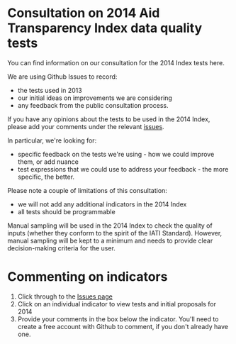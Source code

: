 Consultation on 2014 Aid Transparency Index data quality tests
==============================================================

You can find information on our consultation for the 2014 Index tests here.

We are using Github Issues to record:
* the tests used in 2013
* our initial ideas on improvements we are considering
* any feedback from the public consultation process.

If you have any opinions about the tests to be used in the 2014 Index, please add your comments under the relevant [issues](https://github.com/pwyf/index-data-quality-tests/issues).

In particular, we're looking for:
* specific feedback on the tests we're using - how we could improve them, or add nuance
* test expressions that we could use to address your feedback - the more specific, the better.

Please note a couple of limitations of this consultation:
* we will not add any additional indicators in the 2014 Index
* all tests should be programmable

Manual sampling will be used in the 2014 Index to check the quality of inputs (whether they conform to the spirit of the IATI Standard). However, manual sampling will be kept to a minimum and needs to provide clear decision-making criteria for the user.

Commenting on indicators
========================
1. Click through to the [Issues page](https://github.com/pwyf/index-data-quality-tests/issues)
2. Click on an individual indicator to view tests and initial proposals for 2014
3. Provide your comments in the box below the indicator. You'll need to create a free account with Github to comment, if you don't already have one.
